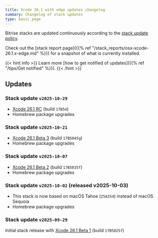 ```yaml
---
title: Xcode 26.1 with edge updates changelog
summary: Changelog of stack updates
type: basic_page
---
```


Bitrise stacks are updated continuously according to the [stack update policy](https://devcenter.bitrise.io/en/infrastructure/build-stacks/stack-update-policy.html).

Check out the [stack report page]({{% ref "/stack_reports/osx-xcode-26.1.x-edge.md" %}}) for a snapshot of what is currently installed.

{{< hint info >}}
Learn more [how to get notified of updates]({{% ref "/tips/Get notified" %}}).
{{< /hint >}}

## Updates

### Stack update `v2025-10-29`

- [Xcode 26.1 RC](https://developer.apple.com/documentation/xcode-release-notes/xcode-26_1-release-notes) (build `17B54`)
- Homebrew package upgrades

### Stack update `v2025-10-21`

- [Xcode 26.1 Beta 3](https://developer.apple.com/documentation/xcode-release-notes/xcode-26_1-release-notes) (build `17B5045g`)
- Homebrew package upgrades

### Stack update `v2025-10-07`

- [Xcode 26.1 Beta 2](https://developer.apple.com/documentation/xcode-release-notes/xcode-26_1-release-notes) (build `17B5035f`)
- Homebrew package upgrades

### Stack update `v2025-10-02` (released v2025-10-03)

- This stack is now based on macOS Tahoe (`25A354`) instead of macOS Sequoia
- Homebrew package upgrades

### Stack update `v2025-09-29`

Initial stack release with [Xcode 26.1 Beta 1](https://developer.apple.com/documentation/xcode-release-notes/xcode-26_1-release-notes) (build `17B5025f`)
